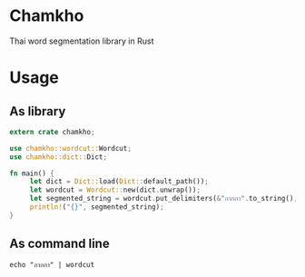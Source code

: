 # Chamkho
Thai word segmentation library in Rust

# Usage

## As library

```rust
extern crate chamkho;

use chamkho::wordcut::Wordcut;
use chamkho::dict::Dict;

fn main() { 
     let dict = Dict::load(Dict::default_path());
     let wordcut = Wordcut::new(dict.unwrap());
     let segmented_string = wordcut.put_delimiters(&"กากกา".to_string(), "|");
     println!("{}", segmented_string);
}
```

## As command line

    echo "กากกา" | wordcut 
